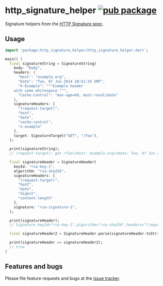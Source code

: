 # http_signature_helper  [![pub package](https://img.shields.io/pub/v/http_signature_helper.svg)](https://pub.dartlang.org/packages/http_signature_helper)

Signature helpers from the [HTTP Signature spec](https://tools.ietf.org/id/draft-cavage-http-signatures-10.html).


## Usage

```dart
import 'package:http_signature_helper/http_signature_helper.dart';

main() {
  final signatureString = SignatureString(
    body: "body",
    headers: {
      "Host": "example.org",
      "Date": "Tue, 07 Jun 2014 20:51:35 GMT",
      "X-Example": """Example header
    with some whitespace.""",
      "Cache-Control": "max-age=60, must-revalidate"
    },
    signatureHeaders: [
      "(request-target)",
      "host",
      "date",
      "cache-control",
      "x-example"
    ],
    target: SignatureTarget("GET", "/foo"),
  );

  print(signatureString);
  // (request-target): get /foo\nhost: example.org\ndate: Tue, 07 Jun 2014 20:51:35 GMT\ncache-control: max-age=60, must-revalidate\nx-example: Example header with some whitespace.\nbody

  final signatureHeader = SignatureHeader(
    keyId: "rsa-key-1",
    algorithm: "rsa-sha256",
    signatureHeaders: [
      "(request-target)",
      "host",
      "date",
      "digest",
      "content-length"
    ],
    signature: "rsa-signature-1",
  );

  print(signatureHeader);
  // Signature keyId="rsa-key-1",algorithm="rsa-sha256",headers="(request-target) host date digest content-length",signature="rsa-signature-1"

  final signatureHeader2 = SignatureHeader.parse(signatureHeader.toString());

  print(signatureHeader == signatureHeader2);
  // true
}

```

## Features and bugs

Please file feature requests and bugs at the [issue tracker][tracker].

[tracker]: https://github.com/Cretezy/http_signature_helpers.dart/issues
